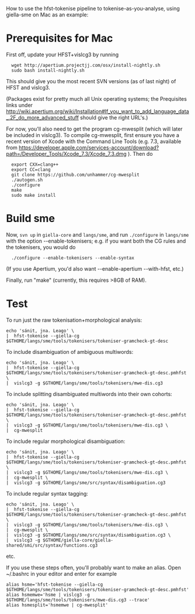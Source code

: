 How to use the hfst-tokenise pipeline to tokenise-as-you-analyse, using
giella-sme on Mac as an example:

# Prerequisites for Mac

First off, update your HFST+vislcg3 by running

```
  wget http://apertium.projectjj.com/osx/install-nightly.sh
  sudo bash install-nightly.sh
```

This should give you the most recent SVN versions (as of last night) of HFST
and vislcg3.

(Packages exist for pretty much all Unix operating systems; the Prequisites
links under
http://wiki.apertium.org/wiki/Installation#If_you_want_to_add_language_data_.2F_do_more_advanced_stuff
should give the right URL's.)

For now, you'll also need to get the program cg-mwesplit (which will
later be included in vislcg3). To compile cg-mwesplit, first ensure
you have a recent version of Xcode with the Command Line Tools (e.g.
7.3, available from
https://developer.apple.com/services-account/download?path=/Developer_Tools/Xcode_7.3/Xcode_7.3.dmg
). Then do

```
  export CXX=clang++
  export CC=clang
  git clone https://github.com/unhammer/cg-mwesplit
  ./autogen.sh
  ./configure
  make
  sudo make install
```

# Build sme

Now, `svn up` in `giella-core` and `langs/sme`, and run `./configure` in
`langs/sme` with the option --enable-tokenisers; e.g. if you want both the
CG rules and the tokenisers, you would do

```
  ./configure --enable-tokenisers --enable-syntax
```

(If you use Apertium, you'd also want --enable-apertium --with-hfst,
etc.)

Finally, run "make" (currently, this requires >8GB of RAM).

# Test

To run just the raw tokenisation+morphological analysis:

```
echo 'sánit, jna. Leago' \
|  hfst-tokenise --giella-cg $GTHOME/langs/sme/tools/tokenisers/tokeniser-gramcheck-gt-desc
```

To include disambiguation of ambiguous multiwords:

```
echo 'sánit, jna. Leago' \
|  hfst-tokenise --giella-cg $GTHOME/langs/sme/tools/tokenisers/tokeniser-gramcheck-gt-desc.pmhfst \
|  vislcg3 -g $GTHOME/langs/sme/tools/tokenisers/mwe-dis.cg3
```

To include splitting disambiguated multiwords into their own cohorts:

```
echo 'sánit, jna. Leago' \
|  hfst-tokenise --giella-cg $GTHOME/langs/sme/tools/tokenisers/tokeniser-gramcheck-gt-desc.pmhfst \
|  vislcg3 -g $GTHOME/langs/sme/tools/tokenisers/mwe-dis.cg3 \
|  cg-mwesplit
```

To include regular morphological disambiguation:

```
echo 'sánit, jna. Leago' \
|  hfst-tokenise --giella-cg $GTHOME/langs/sme/tools/tokenisers/tokeniser-gramcheck-gt-desc.pmhfst \
|  vislcg3 -g $GTHOME/langs/sme/tools/tokenisers/mwe-dis.cg3 \
|  cg-mwesplit \
|  vislcg3 -g $GTHOME/langs/sme/src/syntax/disambiguation.cg3
```

To include regular syntax tagging:

```
echo 'sánit, jna. Leago' \
|  hfst-tokenise --giella-cg $GTHOME/langs/sme/tools/tokenisers/tokeniser-gramcheck-gt-desc.pmhfst \
|  vislcg3 -g $GTHOME/langs/sme/tools/tokenisers/mwe-dis.cg3 \
|  cg-mwesplit \
|  vislcg3 -g $GTHOME/langs/sme/src/syntax/disambiguation.cg3 \
|  vislcg3 -g $GTHOME/giella-core/giella-shared/smi/src/syntax/functions.cg3
```

etc.

If you use these steps often, you'll probably want to make an alias. Open
~/.bashrc in your editor and enter for example

```
alias hsme='hfst-tokenise --giella-cg $GTHOME/langs/sme/tools/tokenisers/tokeniser-gramcheck-gt-desc.pmhfst'
alias hsmemwe='hsme | vislcg3 -g $GTHOME/langs/sme/tools/tokenisers/mwe-dis.cg3 --trace'
alias hsmesplit='hsmemwe | cg-mwesplit'
```
